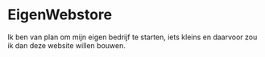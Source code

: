# EigenWebstore
Ik ben van plan om mijn eigen bedrijf te starten, iets kleins en daarvoor zou ik dan deze website willen bouwen. 

